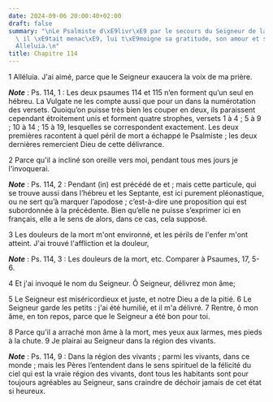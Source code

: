```yaml
---
date: 2024-09-06 20:00:40+02:00
draft: false
summary: "\nLe Psalmiste d\xE9livr\xE9 par le secours du Seigneur de la mort dont\
  \ il \xE9tait menac\xE9, lui t\xE9moigne sa gratitude, son amour et sa confiance.\n\
  Alleluia.\n"
title: Chapitre 114
---
```





1 Alléluia. J'ai aimé, parce que le Seigneur exaucera la voix de ma prière.

***Note*** :  Ps. 114, 1 : Les deux psaumes 114 et 115 n’en forment qu’un seul en hébreu. La Vulgate ne les compte aussi que pour un dans la numérotation des versets. Quoiqu’on puisse très bien les couper en deux, ils paraissent cependant étroitement unis et forment quatre strophes, versets 1 à 4 ; 5 à 9 ; 10 à 14 ; 15 à 19, lesquelles se correspondent exactement. Les deux premières racontent à quel péril de mort a échappé le Psalmiste ; les deux dernières remercient Dieu de cette délivrance.

2 Parce qu'il a incliné son oreille vers moi, pendant tous mes jours je l'invoquerai.

***Note*** :  Ps. 114, 2 : Pendant (in) est précédé de et ; mais cette particule, qui se trouve aussi dans l’hébreu et les Septante, est ici purement pléonastique, ou ne sert qu’à marquer l’apodose ; c’est-à-dire une proposition qui est subordonnée à la précédente. Bien qu’elle ne puisse s’exprimer ici en français, elle a le sens de alors, dans ce cas, cela supposé.


3 Les douleurs de la mort m'ont environné, et les périls de l'enfer m'ont atteint. J'ai trouvé l'affliction et la douleur,

***Note*** :  Ps. 114, 3 : Les douleurs de la mort, etc. Comparer à Psaumes, 17, 5-6.

4 Et j'ai invoqué le nom du Seigneur. Ô Seigneur, délivrez mon âme;


5 Le Seigneur est miséricordieux et juste, et notre Dieu a de la pitié. 6 Le Seigneur garde les petits : j'ai été humilié, et il m'a délivré. 7 Rentre, ô mon âme, en ton repos, parce que le Seigneur a été bon pour toi.


8 Parce qu'il a arraché mon âme à la mort, mes yeux aux larmes, mes pieds à la chute. 9 Je plairai au Seigneur dans la région des vivants.

***Note*** :  Ps. 114, 9 : Dans la région des vivants ; parmi les vivants, dans ce monde ; mais les Pères l’entendent dans le sens spirituel de la félicité du ciel qui est la vraie région des vivants, dont tous les habitants sont pour toujours agréables au Seigneur, sans craindre de déchoir jamais de cet état si heureux.


